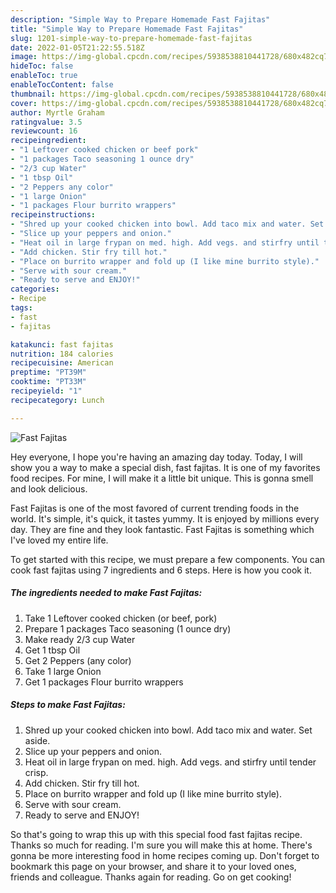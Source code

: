 ```yaml
---
description: "Simple Way to Prepare Homemade Fast Fajitas"
title: "Simple Way to Prepare Homemade Fast Fajitas"
slug: 1201-simple-way-to-prepare-homemade-fast-fajitas
date: 2022-01-05T21:22:55.518Z
image: https://img-global.cpcdn.com/recipes/5938538810441728/680x482cq70/fast-fajitas-recipe-main-photo.jpg
hideToc: false
enableToc: true
enableTocContent: false
thumbnail: https://img-global.cpcdn.com/recipes/5938538810441728/680x482cq70/fast-fajitas-recipe-main-photo.jpg
cover: https://img-global.cpcdn.com/recipes/5938538810441728/680x482cq70/fast-fajitas-recipe-main-photo.jpg
author: Myrtle Graham
ratingvalue: 3.5
reviewcount: 16
recipeingredient:
- "1 Leftover cooked chicken or beef pork"
- "1 packages Taco seasoning 1 ounce dry"
- "2/3 cup Water"
- "1 tbsp Oil"
- "2 Peppers any color"
- "1 large Onion"
- "1 packages Flour burrito wrappers"
recipeinstructions:
- "Shred up your cooked chicken into bowl. Add taco mix and water. Set aside."
- "Slice up your peppers and onion."
- "Heat oil in large frypan on med. high. Add vegs. and stirfry until tender crisp."
- "Add chicken. Stir fry till hot."
- "Place on burrito wrapper and fold up (I like mine burrito style)."
- "Serve with sour cream."
- "Ready to serve and ENJOY!"
categories:
- Recipe
tags:
- fast
- fajitas

katakunci: fast fajitas 
nutrition: 184 calories
recipecuisine: American
preptime: "PT39M"
cooktime: "PT33M"
recipeyield: "1"
recipecategory: Lunch

---
```



![Fast Fajitas](https://img-global.cpcdn.com/recipes/5938538810441728/680x482cq70/fast-fajitas-recipe-main-photo.jpg)

Hey everyone, I hope you're having an amazing day today. Today, I will show you a way to make a special dish, fast fajitas. It is one of my favorites food recipes. For mine, I will make it a little bit unique. This is gonna smell and look delicious.

Fast Fajitas is one of the most favored of current trending foods in the world. It's simple, it's quick, it tastes yummy. It is enjoyed by millions every day. They are fine and they look fantastic. Fast Fajitas is something which I've loved my entire life.




To get started with this recipe, we must prepare a few components. You can cook fast fajitas using 7 ingredients and 6 steps. Here is how you cook it.

<!--inarticleads1-->

##### The ingredients needed to make Fast Fajitas:

1. Take 1 Leftover cooked chicken (or beef, pork)
1. Prepare 1 packages Taco seasoning (1 ounce dry)
1. Make ready 2/3 cup Water
1. Get 1 tbsp Oil
1. Get 2 Peppers (any color)
1. Take 1 large Onion
1. Get 1 packages Flour burrito wrappers




<!--inarticleads2-->

##### Steps to make Fast Fajitas:

1. Shred up your cooked chicken into bowl. Add taco mix and water. Set aside.
1. Slice up your peppers and onion.
1. Heat oil in large frypan on med. high. Add vegs. and stirfry until tender crisp.
1. Add chicken. Stir fry till hot.
1. Place on burrito wrapper and fold up (I like mine burrito style).
1. Serve with sour cream.
1. Ready to serve and ENJOY!



So that's going to wrap this up with this special food fast fajitas recipe. Thanks so much for reading. I'm sure you will make this at home. There's gonna be more interesting food in home recipes coming up. Don't forget to bookmark this page on your browser, and share it to your loved ones, friends and colleague. Thanks again for reading. Go on get cooking!
